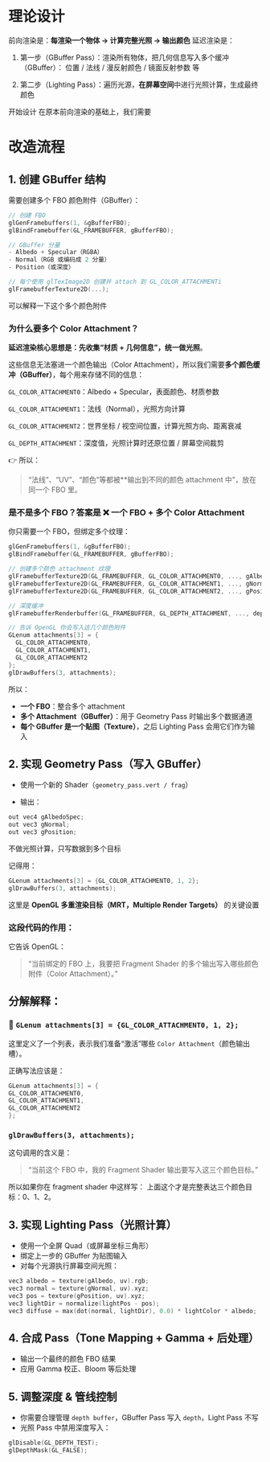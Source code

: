 # 理论设计
前向渲染是：**每渲染一个物体 → 计算完整光照 → 输出颜色**
延迟渲染是：

1.  第一步（GBuffer Pass）：渲染所有物体，把几何信息写入多个缓冲（GBuffer）：
    位置 / 法线 / 漫反射颜色 / 镜面反射参数 等
        
2.  第二步（Lighting Pass）：遍历光源，**在屏幕空间**中进行光照计算，生成最终颜色

开始设计
在原本前向渲染的基础上，我们需要
# 改造流程
## 1. 创建 GBuffer 结构

需要创建多个 FBO 颜色附件（GBuffer）：
```cpp
// 创建 FBO
glGenFramebuffers(1, &gBufferFBO);
glBindFramebuffer(GL_FRAMEBUFFER, gBufferFBO);

// GBuffer 分量
- Albedo + Specular（RGBA）
- Normal（RGB 或编码成 2 分量）
- Position（或深度）

// 每个使用 glTexImage2D 创建并 attach 到 GL_COLOR_ATTACHMENTi
glFramebufferTexture2D(...);
```

可以解释一下这个多个颜色附件
### 为什么要多个 Color Attachment？

**延迟渲染核心思想是：先收集“材质 + 几何信息”，统一做光照**。

这些信息无法塞进一个颜色输出（Color Attachment），所以我们需要**多个颜色缓冲（GBuffer）**，每个用来存储不同的信息：

`GL_COLOR_ATTACHMENT0`：Albedo + Specular，表面颜色、材质参数

`GL_COLOR_ATTACHMENT1`：法线（Normal），光照方向计算

`GL_COLOR_ATTACHMENT2`：世界坐标 / 视空间位置，计算光照方向、距离衰减

`GL_DEPTH_ATTACHMENT`：深度值，光照计算时还原位置 / 屏幕空间裁剪

👉 所以：
> “法线”、“UV”、“颜色”等都被**输出到不同的颜色 attachment 中”，放在同一个 FBO 里。

### 是不是多个 FBO？答案是 ❌ **一个 FBO + 多个 Color Attachment**

你只需要一个 FBO，但绑定多个纹理：
```cpp
glGenFramebuffers(1, &gBufferFBO);
glBindFramebuffer(GL_FRAMEBUFFER, gBufferFBO);

// 创建多个颜色 attachment 纹理
glFramebufferTexture2D(GL_FRAMEBUFFER, GL_COLOR_ATTACHMENT0, ..., gAlbedoTexture);
glFramebufferTexture2D(GL_FRAMEBUFFER, GL_COLOR_ATTACHMENT1, ..., gNormalTexture);
glFramebufferTexture2D(GL_FRAMEBUFFER, GL_COLOR_ATTACHMENT2, ..., gPositionTexture);

// 深度缓冲
glFramebufferRenderbuffer(GL_FRAMEBUFFER, GL_DEPTH_ATTACHMENT, ..., depthBuffer);

// 告诉 OpenGL 你会写入这几个颜色附件
GLenum attachments[3] = {
  GL_COLOR_ATTACHMENT0,
  GL_COLOR_ATTACHMENT1,
  GL_COLOR_ATTACHMENT2
};
glDrawBuffers(3, attachments);
```
所以：
-   **一个 FBO**：整合多个 attachment
-   **多个 Attachment（GBuffer）**：用于 Geometry Pass 时输出多个数据通道
-   **每个 GBuffer 是一个贴图（Texture）**，之后 Lighting Pass 会用它们作为输入

## 2. 实现 Geometry Pass（写入 GBuffer）

-   使用一个新的 Shader（`geometry_pass.vert / frag`）
    
-   输出：
```cpp
out vec4 gAlbedoSpec;
out vec3 gNormal;
out vec3 gPosition;
```
不做光照计算，只写数据到多个目标

记得用：
```cpp
GLenum attachments[3] = {GL_COLOR_ATTACHMENT0, 1, 2};
glDrawBuffers(3, attachments);
```
这里是 **OpenGL 多重渲染目标（MRT，Multiple Render Targets）** 的关键设置
### 这段代码的作用：

它告诉 OpenGL：
> “当前绑定的 FBO 上，我要把 Fragment Shader 的多个输出写入哪些颜色附件（Color Attachment）。”
## 分解解释：

### 🔸 `GLenum attachments[3] = {GL_COLOR_ATTACHMENT0, 1, 2};`

这里定义了一个列表，表示我们准备“激活”哪些 `Color Attachment`（颜色输出槽）。

正确写法应该是：
```cpp
GLenum attachments[3] = {     
GL_COLOR_ATTACHMENT0,     
GL_COLOR_ATTACHMENT1,     
GL_COLOR_ATTACHMENT2 
};
```
### `glDrawBuffers(3, attachments);`

这句调用的含义是：

> “当前这个 FBO 中，我的 Fragment Shader 输出要写入这三个颜色目标。”

所以如果你在 fragment shader 中这样写：
上面这个才是完整表达三个颜色目标：0、1、2。

## 3. 实现 Lighting Pass（光照计算）

-   使用一个全屏 Quad（或屏幕坐标三角形）
-   绑定上一步的 GBuffer 为贴图输入
-   对每个光源执行屏幕空间光照：

```cpp
vec3 albedo = texture(gAlbedo, uv).rgb;
vec3 normal = texture(gNormal, uv).xyz;
vec3 pos = texture(gPosition, uv).xyz;
vec3 lightDir = normalize(lightPos - pos);
vec3 diffuse = max(dot(normal, lightDir), 0.0) * lightColor * albedo;

```
## 4. 合成 Pass（Tone Mapping + Gamma + 后处理）

-   输出一个最终的颜色 FBO 结果
-   应用 Gamma 校正、Bloom 等后处理

## 5. 调整深度 & 管线控制

-   你需要合理管理 `depth buffer`，GBuffer Pass 写入 `depth`，Light Pass 不写
-   光照 Pass 中禁用深度写入：
```cpp
glDisable(GL_DEPTH_TEST);
glDepthMask(GL_FALSE);
```
<!--stackedit_data:
eyJoaXN0b3J5IjpbMTc5MDc1OTU3NywtODU3NDk4ODg0LC0xOD
I5NzQyODEsNzY3NjM4MjA0LDUwMzk1OTYzMV19
-->